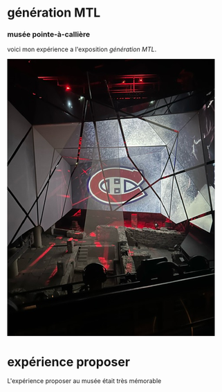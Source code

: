 # génération MTL #
### musée pointe-à-callière ###

voici mon expérience a l'exposition *génération MTL*.

![photo](image/canadien_mtl.jpeg)
# expérience proposer #
L'expérience proposer au musée était très mémorable 
